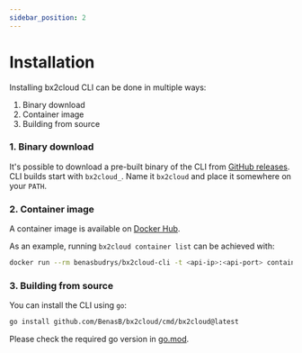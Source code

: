 ```yaml
---
sidebar_position: 2
---
```


# Installation

Installing bx2cloud CLI can be done in multiple ways:

1. Binary download
2. Container image
3. Building from source

### 1. Binary download

It's possible to download a pre-built binary of the CLI from [GitHub releases](https://github.com/BenasB/bx2cloud/releases). CLI builds start with `bx2cloud_`. Name it `bx2cloud` and place it somewhere on your `PATH`.

### 2. Container image

A container image is available on [Docker Hub](https://hub.docker.com/r/benasbudrys/bx2cloud-cli).

As an example, running `bx2cloud container list` can be achieved with:

```sh
docker run --rm benasbudrys/bx2cloud-cli -t <api-ip>:<api-port> container list
```

### 3. Building from source

You can install the CLI using `go`:

```sh
go install github.com/BenasB/bx2cloud/cmd/bx2cloud@latest
```

Please check the required go version in [go.mod](https://github.com/BenasB/bx2cloud/blob/main/go.mod).
